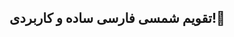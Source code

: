 <img src="https://i.ibb.co/xgmhw06/Designer-79.jpg" style="max-width: 400px; margin:0 auto;" alt="">
<h2> تقویم شمسی فارسی ساده و کاربردی!📆 </h2>
</br>